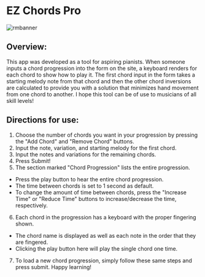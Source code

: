 # EZ Chords Pro
![rmbanner](https://github.com/jrussellrivers/myportfolio/blob/master/images/portfolio/ezchordspro.png)

## Overview:
This app was developed as a tool for aspiring pianists. When someone inputs a chord progression into the form on the site, a keyboard renders for each chord to show how to play it. The first chord input in the form takes a starting melody note from that chord and then the other chord inversions are calculated to provide you with a solution that minimizes hand movement from one chord to another. I hope this tool can be of use to musicians of all skill levels!

## Directions for use:
1. Choose the number of chords you want in your progression by pressing the "Add Chord" and "Remove Chord" buttons.
2. Input the note, variation, and starting melody for the first chord.
3. Input the notes and variations for the remaining chords.
4. Press Submit!
5. The section marked "Chord Progression" lists the entire progression.
  - Press the play button to hear the entire chord progression.
  - The time between chords is set to 1 second as default.
  - To change the amount of time between chords, press the "Increase Time" or "Reduce Time" buttons to increase/decrease the time, respectively.
6. Each chord in the progression has a keyboard with the proper fingering shown.
  - The chord name is displayed as well as each note in the order that they are fingered.
  - Clicking the play button here will play the single chord one time.
7. To load a new chord progression, simply follow these same steps and press submit. Happy learning!
